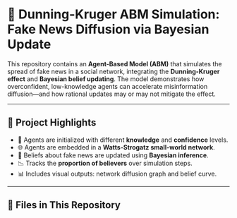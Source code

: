 # 🧠 Dunning-Kruger ABM Simulation: Fake News Diffusion via Bayesian Update

This repository contains an **Agent-Based Model (ABM)** that simulates the spread of fake news in a social network, integrating the **Dunning-Kruger effect** and **Bayesian belief updating**. The model demonstrates how overconfident, low-knowledge agents can accelerate misinformation diffusion—and how rational updates may or may not mitigate the effect.

---

## 📌 Project Highlights

- 🧠 Agents are initialized with different **knowledge** and **confidence** levels.
- 🌐 Agents are embedded in a **Watts-Strogatz small-world network**.
- 🔁 Beliefs about fake news are updated using **Bayesian inference**.
- 📉 Tracks the **proportion of believers** over simulation steps.
- 📊 Includes visual outputs: network diffusion graph and belief curve.

---

## 📁 Files in This Repository
